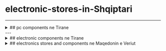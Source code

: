 # electronic-stores-in-Shqiptari
---
<details><summary>
## pc components ne Tirane
</summary>
  
* R & R --> (https://crs.al/)
* German computers --> (https://germancomputers.al/)
* Gjirafa --> (https://gjirafa50.al/) | (https://gjirafa50.com/)
* Merrjep --> (https://www.merrjep.al/)
* CCC (Copier and Computer) --> (https://ccc.al/)
* L4tech --> (https://lv4tech.com/)
* American computer --> (https://american-pc.com/)
* e3 computer 
* ebay --> (https://www.ebay.com/)
* crc.al --> (https://crc.al/)
* business.facebook.com/o2mcomputer
* itstore.al --> (https://itstore.al/)
* Albi Computers --> (https://albicomputers.al/)

</details>
---
<details><summary>
## electronic components ne Tirane
</summary>
  
  * Atila electronic -->(https://atila-electronic.com/)
  * Tirana electronic -->(https://www.facebook.com/Tirana-Electronic-449263161815340/)
  
  
 </details>
 <details><summary>
 ## electronics stores and components ne Maqedonin e Veriut
</summary>
* Anhoch PC Market --> (https://www.anhoch.com/)
* Neptun --> (https://www.neptun.mk/)
* BDS | ELECTRONICS AND COMPUTER MARKET --> (https://bdselectronic.com.mk/)
* Premium Computers --> (https://www.premium.com.mk/)
* DDStore Computers --> (https://ddstore.mk/)
* NIKO Computers --> (https://niko.com.mk/)
</details>
